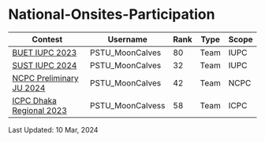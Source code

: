 # National-Onsites-Participation


| Contest | Username | Rank | Type | Scope
| -- | -------- | ----------- | ---- | ---- |
| [BUET IUPC 2023](https://toph.co/c/buet-inter-university-2023/standings) | PSTU_MoonCalves | 80 | Team | IUPC |
| [SUST IUPC 2024](https://toph.co/c/inter-university-sust-cse-carnival-2024/standings) | PSTU_MoonCalves | 32 | Team | IUPC |
| [NCPC Preliminary JU 2024](https://bapsoj.org/contests/ncpc-preliminary-ju-2023/standings) | PSTU_MoonCalves | 42 | Team | NCPC |
| [ICPC Dhaka Regional 2023](https://bapsoj.org/contests/icpc-dhaka-regional-site-2023/standings) | PSTU_MoonCalvess | 58 | Team | ICPC |


Last Updated: 10 Mar, 2024
